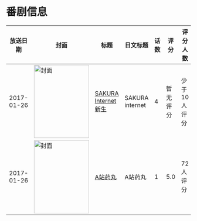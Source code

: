# 番剧信息

|放送日期|封面|标题|日文标题|话数|评分|评分人数|
|---|---|---|---|---|---|---|
|2017-01-26|<img src="https://lain.bgm.tv/pic/cover/c/9b/b0/210983_P9pea.jpg" alt="封面" style="width:150px;height:200px;object-fit:cover;">|[SAKURA Internet 新生](https://bangumi.tv/subject/210983)|SAKURA internet|4|暂无评分|少于10人评分|
|2017-01-26|<img src="https://lain.bgm.tv/pic/cover/c/df/a0/165802_mmkE3.jpg" alt="封面" style="width:150px;height:200px;object-fit:cover;">|[A站药丸](https://bangumi.tv/subject/165802)|A站药丸|1|5.0|72人评分|

